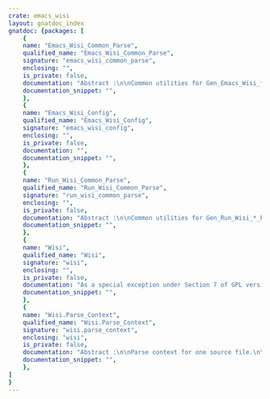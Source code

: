 ```yaml
---
crate: emacs_wisi
layout: gnatdoc_index
gnatdoc: {packages: [
    {
    name: "Emacs_Wisi_Common_Parse",
    qualified_name: "Emacs_Wisi_Common_Parse",
    signature: "emacs_wisi_common_parse",
    enclosing: "",
    is_private: false,
    documentation: "Abstract :\n\nCommon utilities for Gen_Emacs_Wisi_*_Parse\n\nCopyright (C) 2018 - 2022 Free Software Foundation, Inc.\n\nThis program is free software; you can redistribute it and/or\nmodify it under terms of the GNU General Public License as\npublished by the Free Software Foundation; either version 3, or (at\nyour option) any later version. This program is distributed in the\nhope that it will be useful, but WITHOUT ANY WARRANTY; without even\nthe implied warranty of MERCHANTABILITY or FITNESS FOR A PARTICULAR\nPURPOSE. See the GNU General Public License for more details. You\nshould have received a copy of the GNU General Public License\ndistributed with this program; see file COPYING. If not, write to\nthe Free Software Foundation, 51 Franklin Street, Suite 500, Boston,\nMA 02110-1335, USA.",
    documentation_snippet: "",
    },
    {
    name: "Emacs_Wisi_Config",
    qualified_name: "Emacs_Wisi_Config",
    signature: "emacs_wisi_config",
    enclosing: "",
    is_private: false,
    documentation: "",
    documentation_snippet: "",
    },
    {
    name: "Run_Wisi_Common_Parse",
    qualified_name: "Run_Wisi_Common_Parse",
    signature: "run_wisi_common_parse",
    enclosing: "",
    is_private: false,
    documentation: "Abstract :\n\nCommon utilities for Gen_Run_Wisi_*_Parse\n\nCopyright (C) 2018 - 2022 Free Software Foundation, Inc.\n\nThis program is free software; you can redistribute it and/or\nmodify it under terms of the GNU General Public License as\npublished by the Free Software Foundation; either version 3, or (at\nyour option) any later version. This program is distributed in the\nhope that it will be useful, but WITHOUT ANY WARRANTY; without even\nthe implied warranty of MERCHANTABILITY or FITNESS FOR A PARTICULAR\nPURPOSE. See the GNU General Public License for more details. You\nshould have received a copy of the GNU General Public License\ndistributed with this program; see file COPYING. If not, write to\nthe Free Software Foundation, 51 Franklin Street, Suite 500, Boston,\nMA 02110-1335, USA.",
    documentation_snippet: "",
    },
    {
    name: "Wisi",
    qualified_name: "Wisi",
    signature: "wisi",
    enclosing: "",
    is_private: false,
    documentation: "As a special exception under Section 7 of GPL version 3, you are granted\nadditional permissions described in the GCC Runtime Library Exception,\nversion 3.1, as published by the Free Software Foundation.",
    documentation_snippet: "",
    },
    {
    name: "Wisi.Parse_Context",
    qualified_name: "Wisi.Parse_Context",
    signature: "wisi.parse_context",
    enclosing: "wisi",
    is_private: false,
    documentation: "Abstract :\n\nParse context for one source file.\n\nCopyright (C) 2020 - 2022 Free Software Foundation All Rights Reserved.\n\nThis library is free software;  you can redistribute it and/or modify it\nunder terms of the  GNU General Public License  as published by the Free\nSoftware  Foundation;  either version 3,  or (at your  option) any later\nversion. This library is distributed in the hope that it will be useful,\nbut WITHOUT ANY WARRANTY;  without even the implied warranty of MERCHAN-\nTABILITY or FITNESS FOR A PARTICULAR PURPOSE.",
    documentation_snippet: "",
    },
]
}
---
```


